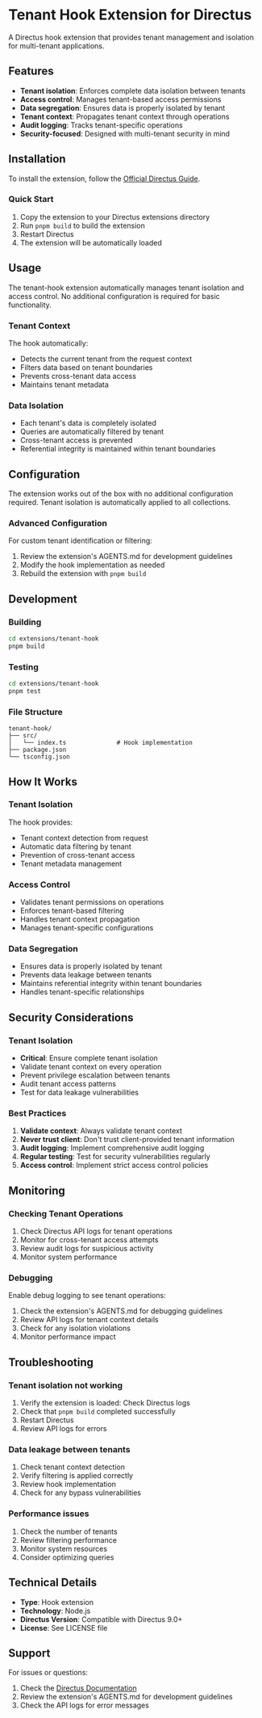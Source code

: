 # Tenant Hook Extension for Directus

A Directus hook extension that provides tenant management and isolation for multi-tenant applications.

## Features

- **Tenant isolation**: Enforces complete data isolation between tenants
- **Access control**: Manages tenant-based access permissions
- **Data segregation**: Ensures data is properly isolated by tenant
- **Tenant context**: Propagates tenant context through operations
- **Audit logging**: Tracks tenant-specific operations
- **Security-focused**: Designed with multi-tenant security in mind

## Installation

To install the extension, follow the [Official Directus Guide](https://docs.directus.io/extensions/installing-extensions.html).

### Quick Start

1. Copy the extension to your Directus extensions directory
2. Run `pnpm build` to build the extension
3. Restart Directus
4. The extension will be automatically loaded

## Usage

The tenant-hook extension automatically manages tenant isolation and access control. No additional configuration is required for basic functionality.

### Tenant Context

The hook automatically:
- Detects the current tenant from the request context
- Filters data based on tenant boundaries
- Prevents cross-tenant data access
- Maintains tenant metadata

### Data Isolation

- Each tenant's data is completely isolated
- Queries are automatically filtered by tenant
- Cross-tenant access is prevented
- Referential integrity is maintained within tenant boundaries

## Configuration

The extension works out of the box with no additional configuration required. Tenant isolation is automatically applied to all collections.

### Advanced Configuration

For custom tenant identification or filtering:
1. Review the extension's AGENTS.md for development guidelines
2. Modify the hook implementation as needed
3. Rebuild the extension with `pnpm build`

## Development

### Building

```bash
cd extensions/tenant-hook
pnpm build
```

### Testing

```bash
cd extensions/tenant-hook
pnpm test
```

### File Structure

```
tenant-hook/
├── src/
│   └── index.ts              # Hook implementation
├── package.json
└── tsconfig.json
```

## How It Works

### Tenant Isolation

The hook provides:
- Tenant context detection from request
- Automatic data filtering by tenant
- Prevention of cross-tenant access
- Tenant metadata management

### Access Control

- Validates tenant permissions on operations
- Enforces tenant-based filtering
- Handles tenant context propagation
- Manages tenant-specific configurations

### Data Segregation

- Ensures data is properly isolated by tenant
- Prevents data leakage between tenants
- Maintains referential integrity within tenant boundaries
- Handles tenant-specific relationships

## Security Considerations

### Tenant Isolation

- **Critical**: Ensure complete tenant isolation
- Validate tenant context on every operation
- Prevent privilege escalation between tenants
- Audit tenant access patterns
- Test for data leakage vulnerabilities

### Best Practices

1. **Validate context**: Always validate tenant context
2. **Never trust client**: Don't trust client-provided tenant information
3. **Audit logging**: Implement comprehensive audit logging
4. **Regular testing**: Test for security vulnerabilities regularly
5. **Access control**: Implement strict access control policies

## Monitoring

### Checking Tenant Operations

1. Check Directus API logs for tenant operations
2. Monitor for cross-tenant access attempts
3. Review audit logs for suspicious activity
4. Monitor system performance

### Debugging

Enable debug logging to see tenant operations:
1. Check the extension's AGENTS.md for debugging guidelines
2. Review API logs for tenant context details
3. Check for any isolation violations
4. Monitor performance impact

## Troubleshooting

### Tenant isolation not working

1. Verify the extension is loaded: Check Directus logs
2. Check that `pnpm build` completed successfully
3. Restart Directus
4. Review API logs for errors

### Data leakage between tenants

1. Check tenant context detection
2. Verify filtering is applied correctly
3. Review hook implementation
4. Check for any bypass vulnerabilities

### Performance issues

1. Check the number of tenants
2. Review filtering performance
3. Monitor system resources
4. Consider optimizing queries

## Technical Details

- **Type**: Hook extension
- **Technology**: Node.js
- **Directus Version**: Compatible with Directus 9.0+
- **License**: See LICENSE file

## Support

For issues or questions:
1. Check the [Directus Documentation](https://docs.directus.io/)
2. Review the extension's AGENTS.md for development guidelines
3. Check the API logs for error messages

